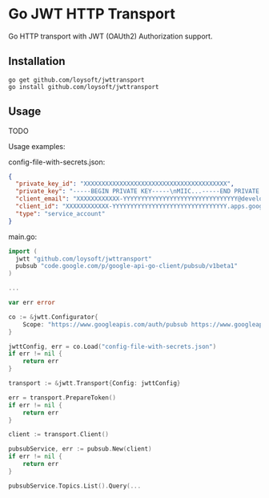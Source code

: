 Go JWT HTTP Transport
=====================

Go HTTP transport with JWT (OAUth2) Authorization support.


Installation
------------

```shell
go get github.com/loysoft/jwttransport
go install github.com/loysoft/jwttransport
```

Usage
-----
TODO

Usage examples:

config-file-with-secrets.json:
```json
{
  "private_key_id": "XXXXXXXXXXXXXXXXXXXXXXXXXXXXXXXXXXXXXXXX",
  "private_key": "-----BEGIN PRIVATE KEY-----\nMIIC...-----END PRIVATE KEY-----\n",
  "client_email": "XXXXXXXXXXXX-YYYYYYYYYYYYYYYYYYYYYYYYYYYYYYYY@developer.gserviceaccount.com",
  "client_id": "XXXXXXXXXXXX-YYYYYYYYYYYYYYYYYYYYYYYYYYYYYYYY.apps.googleusercontent.com",
  "type": "service_account"
}
```

main.go:
```go
import (
  jwtt "github.com/loysoft/jwttransport"
  pubsub "code.google.com/p/google-api-go-client/pubsub/v1beta1"
)

...

var err error

co := &jwtt.Configurator{
	Scope: "https://www.googleapis.com/auth/pubsub https://www.googleapis.com/auth/cloud-platform",
}

jwttConfig, err = co.Load("config-file-with-secrets.json")
if err != nil {
	return err
}

transport := &jwtt.Transport{Config: jwttConfig}

err = transport.PrepareToken()
if err != nil {
	return err
}

client := transport.Client()

pubsubService, err := pubsub.New(client)
if err != nil {
	return err
}

pubsubService.Topics.List().Query(...
```
